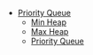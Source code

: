 - [Priority Queue](/)
  - [Min Heap](page1.md)
  - [Max Heap](page2.md)
  - [Priority Queue](page3.md)
